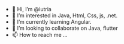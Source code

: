 - 👋 Hi, I’m @iutria
- 👀 I’m interested in Java, Html, Css, js, .net. 
- 🌱 I’m currently learning Angular.
- 💞️ I’m looking to collaborate on Java, flutter
- 📫 How to reach me ...
